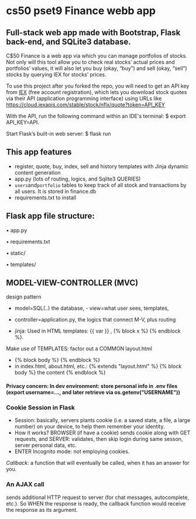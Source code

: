 # cs50 pset9 Finance webb app

## Full-stack web app made with Bootstrap, Flask back-end, and SQLite3 database.

C$50 Finance is a web app via which you can manage portfolios of stocks. Not only will this tool allow you to check real stocks’ actual prices and portfolios’ values, it will also let you buy (okay, “buy”) and sell (okay, “sell”) stocks by querying IEX for stocks’ prices.

To use this project after you forked the repo, you will need to get an API key from [IEX](iexcloud.io/cloud-login#/register/) (free account registration), which lets you download stock quotes via their API (application programming interface) using URLs like https://cloud.iexapis.com/stable/stock/nflx/quote?token=API_KEY

With the API, run the following command within an IDE's terminal: $ export API_KEY=API.

Start Flask’s built-in web server:
$ flask run

## This app features

- register, quote, buy, index, sell and history templates with Jinja dynamic content generation
- app.py (lots of routing, logics, and Sqlite3 QUERIES)
- `users`and`portfolio` tables to keep track of all stock and transactions by all users. It is stored in finance.db
- requirements.txt to install

## Flask app file structure:

• app.py

• requirements.txt

• static/

• templates/

## MODEL-VIEW-CONTROLLER (MVC)

design pattern

- model=SQL(..) the database, - view=what user sees, templates,

- controller=application.py, the logics that connect M-V, plus routing

- jinja: Used in HTML templates: {{ var }} , {% block x %} {% endblock %}.

Make use of TEMPLATES: factor out a COMMON layout.html

- {% block body %} {% endblock %}
- in index.html, about.html, etc.: {% extends "layout.html" %} {% block body %} the content {% endblock %}

#### Privacy concern: In dev environment: store personal info in .env files (export username=..., and later retrieve via os.getenv("USERNAME"))

### Cookie Session in Flask

- Session: basically, servers plants cookie (i.e. a saved state, a file, a large number) on your device, to help them remember your identity.
- How it works? BROWSER (if have a cookie) sends cookie along with GET requests, and SERVER: validates, then skip login during same sesson, server personal data, etc.
- ENTER Incognito mode: not employing cookies.

_Callback_: a function that will eventually be called, when it has an answer for you.

### An AJAX call

sends additional HTTP request to server (for chat messages, autocomplete, etc.). So WHEN the response is ready, the callback function would receive the response as its argument.
